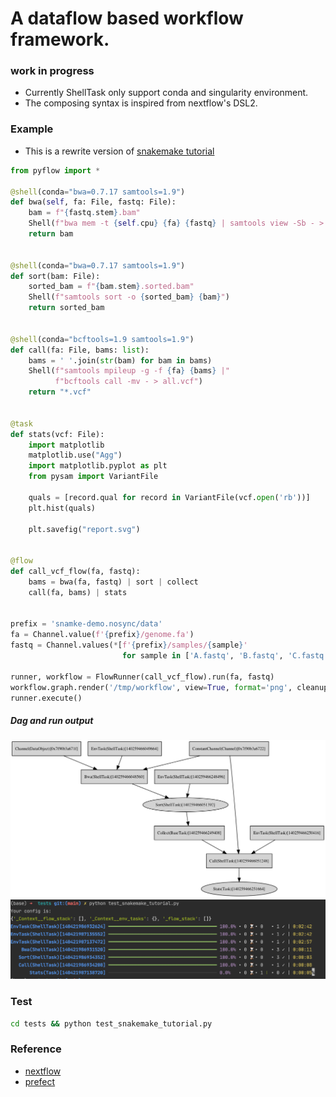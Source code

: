 # A dataflow based workflow framework.
### work in progress

- Currently ShellTask only support conda and singularity environment.
- The composing syntax is inspired from nextflow's DSL2.

### Example

- This is a rewrite version of [snakemake tutorial](https://snakemake.readthedocs.io/en/stable/tutorial/short.html)

```python
from pyflow import *

@shell(conda="bwa=0.7.17 samtools=1.9")
def bwa(self, fa: File, fastq: File):
    bam = f"{fastq.stem}.bam"
    Shell(f"bwa mem -t {self.cpu} {fa} {fastq} | samtools view -Sb - > {bam}")
    return bam


@shell(conda="bwa=0.7.17 samtools=1.9")
def sort(bam: File):
    sorted_bam = f"{bam.stem}.sorted.bam"
    Shell(f"samtools sort -o {sorted_bam} {bam}")
    return sorted_bam


@shell(conda="bcftools=1.9 samtools=1.9")
def call(fa: File, bams: list):
    bams = ' '.join(str(bam) for bam in bams)
    Shell(f"samtools mpileup -g -f {fa} {bams} |"
          f"bcftools call -mv - > all.vcf")
    return "*.vcf"


@task
def stats(vcf: File):
    import matplotlib
    matplotlib.use("Agg")
    import matplotlib.pyplot as plt
    from pysam import VariantFile

    quals = [record.qual for record in VariantFile(vcf.open('rb'))]
    plt.hist(quals)

    plt.savefig("report.svg")


@flow
def call_vcf_flow(fa, fastq):
    bams = bwa(fa, fastq) | sort | collect
    call(fa, bams) | stats


prefix = 'snamke-demo.nosync/data'
fa = Channel.value(f'{prefix}/genome.fa')
fastq = Channel.values(*[f'{prefix}/samples/{sample}' 
                         for sample in ['A.fastq', 'B.fastq', 'C.fastq']])

runner, workflow = FlowRunner(call_vcf_flow).run(fa, fastq)
workflow.graph.render('/tmp/workflow', view=True, format='png', cleanup=True)
runner.execute()
```

##### Dag and run output

![dag](docs/workflow.png)
![log](docs/snakemake_workflow_output.png)

### Test

```bash
cd tests && python test_snakemake_tutorial.py
```



### Reference
- [nextflow](https://github.com/nextflow-io/nextflow)
- [prefect](https://github.com/PrefectHQ/prefect)
